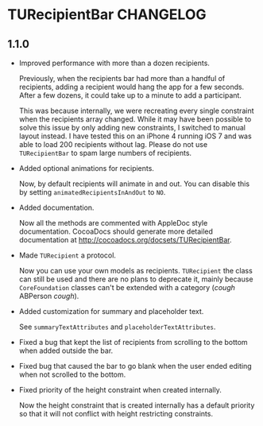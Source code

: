 # TURecipientBar CHANGELOG

## 1.1.0

- Improved performance with more than a dozen recipients.

  Previously, when the recipients bar had more than a handful of recipients, adding a recipient would hang the app for a few seconds. After a few dozens, it could take up to a minute to add a participant.

  This was because internally, we were recreating every single constraint when the recipients array changed. While it may have been possible to solve this issue by only adding new constraints, I switched to manual layout instead. I have tested this on an iPhone 4 running iOS 7 and was able to load 200 recipients without lag. Please do not use `TURecipientBar` to spam large numbers of recipients.

- Added optional animations for recipients.

  Now, by default recipients will animate in and out. You can disable this by setting `animatedRecipientsInAndOut` to `NO`.

- Added documentation.

  Now all the methods are commented with AppleDoc style documentation. CocoaDocs should generate more detailed documentation at http://cocoadocs.org/docsets/TURecipientBar.

- Made `TURecipient` a protocol.

  Now you can use your own models as recipients. `TURecipient` the class can still be used and there are no plans to deprecate it, mainly because `CoreFoundation` classes can't be extended with a category (*cough* ABPerson *cough*).

- Added customization for summary and placeholder text.

  See `summaryTextAttributes` and `placeholderTextAttributes`.

- Fixed a bug that kept the list of recipients from scrolling to the bottom when added outside the bar.

- Fixed bug that caused the bar to go blank when the user ended editing when not scrolled to the bottom.

- Fixed priority of the height constraint when created internally.

  Now the height constraint that is created internally has a default priority so that it will not conflict with height restricting constraints.
